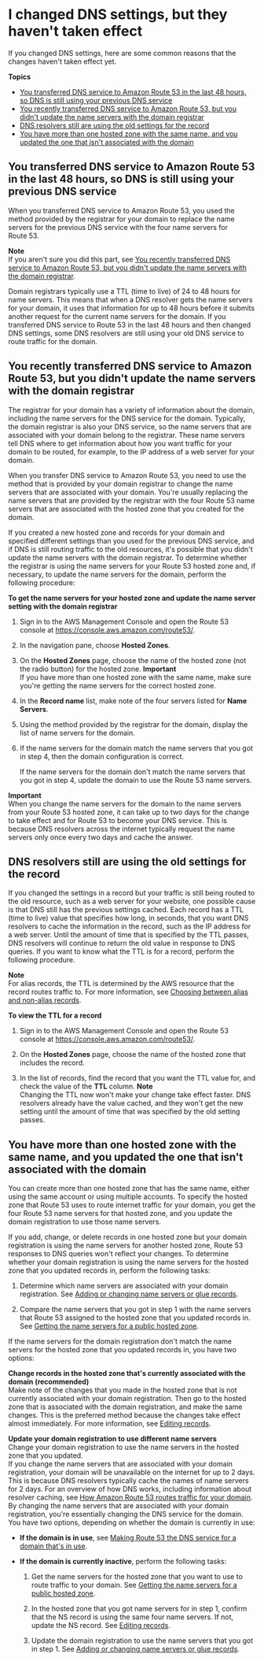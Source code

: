 # I changed DNS settings, but they haven't taken effect<a name="troubleshooting-new-dns-settings-not-in-effect"></a>

If you changed DNS settings, here are some common reasons that the changes haven't taken effect yet\.

**Topics**
+ [You transferred DNS service to Amazon Route 53 in the last 48 hours, so DNS is still using your previous DNS service](#troubleshooting-new-dns-settings-not-in-effect-recent-dns-transfer)
+ [You recently transferred DNS service to Amazon Route 53, but you didn't update the name servers with the domain registrar](#troubleshooting-new-dns-settings-not-in-effect-recent-transfer-wrong-name-servers)
+ [DNS resolvers still are using the old settings for the record](#troubleshooting-new-dns-settings-not-in-effect-cached-resource-record-set)
+ [You have more than one hosted zone with the same name, and you updated the one that isn't associated with the domain](#troubleshooting-new-dns-settings-not-in-effect-updated-wrong-hosted-zone)

## You transferred DNS service to Amazon Route 53 in the last 48 hours, so DNS is still using your previous DNS service<a name="troubleshooting-new-dns-settings-not-in-effect-recent-dns-transfer"></a>

When you transferred DNS service to Amazon Route 53, you used the method provided by the registrar for your domain to replace the name servers for the previous DNS service with the four name servers for Route 53\.

**Note**  
If you aren't sure you did this part, see [You recently transferred DNS service to Amazon Route 53, but you didn't update the name servers with the domain registrar](#troubleshooting-new-dns-settings-not-in-effect-recent-transfer-wrong-name-servers)\.

Domain registrars typically use a TTL \(time to live\) of 24 to 48 hours for name servers\. This means that when a DNS resolver gets the name servers for your domain, it uses that information for up to 48 hours before it submits another request for the current name servers for the domain\. If you transferred DNS service to Route 53 in the last 48 hours and then changed DNS settings, some DNS resolvers are still using your old DNS service to route traffic for the domain\.

## You recently transferred DNS service to Amazon Route 53, but you didn't update the name servers with the domain registrar<a name="troubleshooting-new-dns-settings-not-in-effect-recent-transfer-wrong-name-servers"></a>

The registrar for your domain has a variety of information about the domain, including the name servers for the DNS service for the domain\. Typically, the domain registrar is also your DNS service, so the name servers that are associated with your domain belong to the registrar\. These name servers tell DNS where to get information about how you want traffic for your domain to be routed, for example, to the IP address of a web server for your domain\.

When you transfer DNS service to Amazon Route 53, you need to use the method that is provided by your domain registrar to change the name servers that are associated with your domain\. You're usually replacing the name servers that are provided by the registrar with the four Route 53 name servers that are associated with the hosted zone that you created for the domain\.

If you created a new hosted zone and records for your domain and specified different settings than you used for the previous DNS service, and if DNS is still routing traffic to the old resources, it's possible that you didn't update the name servers with the domain registrar\. To determine whether the registrar is using the name servers for your Route 53 hosted zone and, if necessary, to update the name servers for the domain, perform the following procedure:<a name="troubleshooting-new-dns-settings-not-in-effect-recent-transfer-wrong-name-servers-procedure"></a>

**To get the name servers for your hosted zone and update the name server setting with the domain registrar**

1. Sign in to the AWS Management Console and open the Route 53 console at [https://console\.aws\.amazon\.com/route53/](https://console.aws.amazon.com/route53/)\.

1. In the navigation pane, choose **Hosted Zones**\.

1. On the **Hosted Zones** page, choose the name of the hosted zone \(not the radio button\) for the hosted zone\.
**Important**  
If you have more than one hosted zone with the same name, make sure you're getting the name servers for the correct hosted zone\.

1. In the **Record name** list, make note of the four servers listed for **Name Servers**\.

1. Using the method provided by the registrar for the domain, display the list of name servers for the domain\. 

1. If the name servers for the domain match the name servers that you got in step 4, then the domain configuration is correct\.

   If the name servers for the domain don't match the name servers that you got in step 4, update the domain to use the Route 53 name servers\.

**Important**  
When you change the name servers for the domain to the name servers from your Route 53 hosted zone, it can take up to two days for the change to take effect and for Route 53 to become your DNS service\. This is because DNS resolvers across the internet typically request the name servers only once every two days and cache the answer\.

## DNS resolvers still are using the old settings for the record<a name="troubleshooting-new-dns-settings-not-in-effect-cached-resource-record-set"></a>

If you changed the settings in a record but your traffic is still being routed to the old resource, such as a web server for your website, one possible cause is that DNS still has the previous settings cached\. Each record has a TTL \(time to live\) value that specifies how long, in seconds, that you want DNS resolvers to cache the information in the record, such as the IP address for a web server\. Until the amount of time that is specified by the TTL passes, DNS resolvers will continue to return the old value in response to DNS queries\. If you want to know what the TTL is for a record, perform the following procedure\.

**Note**  
For alias records, the TTL is determined by the AWS resource that the record routes traffic to\. For more information, see [Choosing between alias and non\-alias records](resource-record-sets-choosing-alias-non-alias.md)\.<a name="troubleshooting-new-dns-settings-not-in-effect-cached-resource-record-set-procedure"></a>

**To view the TTL for a record**

1. Sign in to the AWS Management Console and open the Route 53 console at [https://console\.aws\.amazon\.com/route53/](https://console.aws.amazon.com/route53/)\.

1. On the **Hosted Zones** page, choose the name of the hosted zone that includes the record\.

1. In the list of records, find the record that you want the TTL value for, and check the value of the **TTL** column\.
**Note**  
Changing the TTL now won't make your change take effect faster\. DNS resolvers already have the value cached, and they won't get the new setting until the amount of time that was specified by the old setting passes\.

## You have more than one hosted zone with the same name, and you updated the one that isn't associated with the domain<a name="troubleshooting-new-dns-settings-not-in-effect-updated-wrong-hosted-zone"></a>

You can create more than one hosted zone that has the same name, either using the same account or using multiple accounts\. To specify the hosted zone that Route 53 uses to route internet traffic for your domain, you get the four Route 53 name servers for that hosted zone, and you update the domain registration to use those name servers\. 

If you add, change, or delete records in one hosted zone but your domain registration is using the name servers for another hosted zone, Route 53 responses to DNS queries won't reflect your changes\. To determine whether your domain registration is using the name servers for the hosted zone that you updated records in, perform the following tasks: 

1. Determine which name servers are associated with your domain registration\. See [Adding or changing name servers or glue records](domain-name-servers-glue-records.md#domain-name-servers-glue-records-adding-changing)\.

1. Compare the name servers that you got in step 1 with the name servers that Route 53 assigned to the hosted zone that you updated records in\. See [Getting the name servers for a public hosted zone](GetInfoAboutHostedZone.md)\.

If the name servers for the domain registration don't match the name servers for the hosted zone that you updated records in, you have two options:

**Change records in the hosted zone that's currently associated with the domain \(recommended\)**  
Make note of the changes that you made in the hosted zone that is not currently associated with your domain registration\. Then go to the hosted zone that is associated with the domain registration, and make the same changes\. This is the preferred method because the changes take effect almost immediately\. For more information, see [Editing records](resource-record-sets-editing.md)\.

**Update your domain registration to use different name servers**  
Change your domain registration to use the name servers in the hosted zone that you updated\.  
If you change the name servers that are associated with your domain registration, your domain will be unavailable on the internet for up to 2 days\. This is because DNS resolvers typically cache the names of name servers for 2 days\. For an overview of how DNS works, including information about resolver caching, see [How Amazon Route 53 routes traffic for your domain](welcome-dns-service.md#welcome-dns-service-how-route-53-routes-traffic)\. 
By changing the name servers that are associated with your domain registration, you're essentially changing the DNS service for the domain\. You have two options, depending on whether the domain is currently in use:  
+ **If the domain is in use**, see [Making Route 53 the DNS service for a domain that's in use](migrate-dns-domain-in-use.md)\.
+ **If the domain is currently inactive**, perform the following tasks:

  1. Get the name servers for the hosted zone that you want to use to route traffic to your domain\. See [Getting the name servers for a public hosted zone](GetInfoAboutHostedZone.md)\.

  1. In the hosted zone that you got name servers for in step 1, confirm that the NS record is using the same four name servers\. If not, update the NS record\. See [Editing records](resource-record-sets-editing.md)\.

  1. Update the domain registration to use the name servers that you got in step 1\. See [Adding or changing name servers or glue records](domain-name-servers-glue-records.md#domain-name-servers-glue-records-adding-changing)\. 